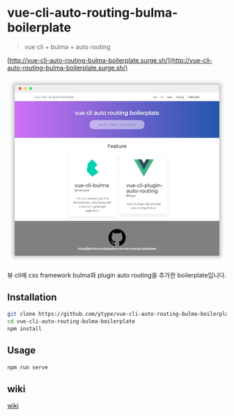 # vue-cli-auto-routing-bulma-boilerplate

> vue cli + bulma + auto routing

[http://vue-cli-auto-routing-bulma-boilerplate.surge.sh/](http://vue-cli-auto-routing-bulma-boilerplate.surge.sh/)

![preview](preview.png)

뷰 cli에 css framework bulma와 plugin auto routing을 추가한 boilerplate입니다.

## Installation

``` bash
git clone https://github.com/ytype/vue-cli-auto-routing-bulma-boilerplate.git
cd vue-cli-auto-routing-bulma-boilerplate
npm install
```

## Usage

``` bash
npm run serve
```

## wiki

[wiki]() 